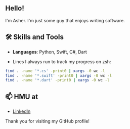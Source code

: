 <!--
**asherchok/asherchok** is a ✨ _special_ ✨ repository because its `README.md` (this file) appears on your GitHub profile.

Here are some ideas to get you started:

- 🔭 I’m currently working on ...
- 🌱 I’m currently learning ...
- 👯 I’m looking to collaborate on ...
- 🤔 I’m looking for help with ...
- 💬 Ask me about ...
- 📫 How to reach me: ...
- 😄 Pronouns: ...
- ⚡ Fun fact: ...
-->
## Hello!

I'm Asher. I'm just some guy that enjoys writing software.

## 🛠️ Skills and Tools

- **Languages**: Python, Swift, C#, Dart

- Lines I always run to track my progress on zsh:
```bash
find . -name '*.cs' -print0 | xargs -0 wc -l
find . -name '*.swift' -print0 | xargs -0 wc -l
find . -name '*.dart' -print0 | xargs -0 wc -l
```

## 📫 HMU at

- [LinkedIn](https://www.linkedin.com/in/asherchok/)

Thank you for visiting my GitHub profile!

